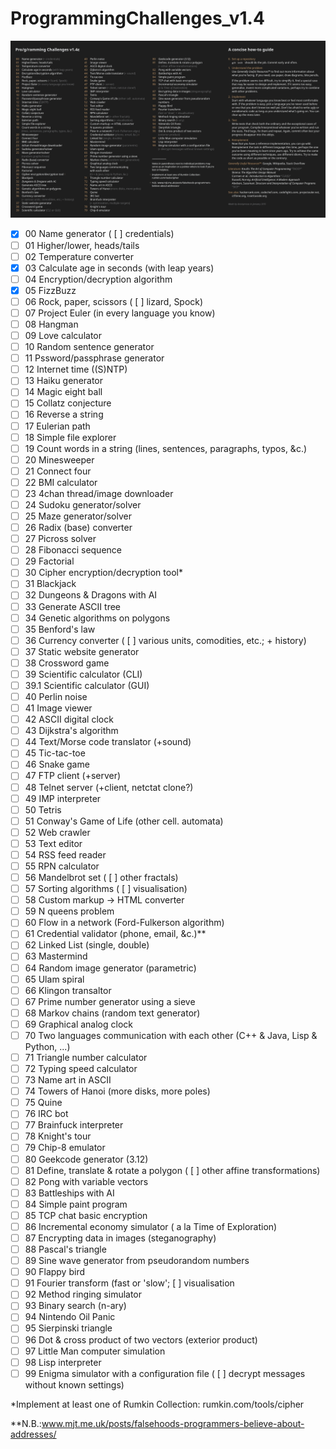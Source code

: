 # ProgrammingChallenges_v1.4
![Alt text](challenges.jpg?raw=true)

 - [x] 00 Name generator ( [ ] credentials)
 - [ ] 01 Higher/lower, heads/tails
 - [ ] 02 Temperature converter
 - [x] 03 Calculate age in seconds (with leap years)
 - [ ] 04 Encryption/decryption algorithm
 - [x] 05 FizzBuzz
 - [ ] 06 Rock, paper, scissors ( [ ] lizard, Spock)
 - [ ] 07 Project Euler (in every language you know)
 - [ ] 08 Hangman
 - [ ] 09 Love calculator
 - [ ] 10 Random sentence generator
 - [ ] 11 Pssword/passphrase generator
 - [ ] 12 Internet time ((S)NTP)
 - [ ] 13 Haiku generator
 - [ ] 14 Magic eight ball
 - [ ] 15 Collatz conjecture
 - [ ] 16 Reverse a string
 - [ ] 17 Eulerian path
 - [ ] 18 Simple file explorer
 - [ ] 19 Count words in a string (lines, sentences, paragraphs, typos, &c.)
 - [ ] 20 Minesweeper
 - [ ] 21 Connect four
 - [ ] 22 BMI calculator
 - [ ] 23 4chan thread/image downloader
 - [ ] 24 Sudoku generator/solver
 - [ ] 25 Maze generator/solver
 - [ ] 26 Radix (base) converter
 - [ ] 27 Picross solver
 - [ ] 28 Fibonacci sequence
 - [ ] 29 Factorial
 - [ ] 30 Cipher encryption/decryption tool*
 - [ ] 31 Blackjack
 - [ ] 32 Dungeons & Dragons with AI
 - [ ] 33 Generate ASCII tree
 - [ ] 34 Genetic algorithms on polygons
 - [ ] 35 Benford's law
 - [ ] 36 Currency converter ( [ ] various units, comodities, etc.; + history)
 - [ ] 37 Static website generator
 - [ ] 38 Crossword game
 - [ ] 39 Scientific calculator (CLI)
 - [ ] 39.1 Scientific calculator (GUI)
 - [ ] 40 Perlin noise
 - [ ] 41 Image viewer
 - [ ] 42 ASCII digital clock
 - [ ] 43 Dijkstra's algorithm
 - [ ] 44 Text/Morse code translator (+sound)
 - [ ] 45 Tic-tac-toe
 - [ ] 46 Snake game
 - [ ] 47 FTP client (+server)
 - [ ] 48 Telnet server (+client, netctat clone?)
 - [ ] 49 IMP interpreter
 - [ ] 50 Tetris
 - [ ] 51 Conway's Game of Life (other cell. automata)
 - [ ] 52 Web crawler
 - [ ] 53 Text editor
 - [ ] 54 RSS feed reader
 - [ ] 55 RPN calculator
 - [ ] 56 Mandelbrot set ( [ ] other fractals)
 - [ ] 57 Sorting algorithms ( [ ] visualisation)
 - [ ] 58 Custom markup -> HTML converter
 - [ ] 59 N queens problem
 - [ ] 60 Flow in a network (Ford-Fulkerson algorithm)
 - [ ] 61 Credential validator (phone, email, &c.)**
 - [ ] 62 Linked List (single, double)
 - [ ] 63 Mastermind
 - [ ] 64 Random image generator (parametric)
 - [ ] 65 Ulam spiral
 - [ ] 66 Klingon transaltor
 - [ ] 67 Prime number generator using a sieve
 - [ ] 68 Markov chains (random text generator)
 - [ ] 69 Graphical analog clock
 - [ ] 70 Two languages communication with each other (C++ & Java, Lisp & Python, ...)
 - [ ] 71 Triangle number calculator
 - [ ] 72 Typing speed calculator
 - [ ] 73 Name art in ASCII
 - [ ] 74 Towers of Hanoi (more disks, more poles)
 - [ ] 75 Quine
 - [ ] 76 IRC bot
 - [ ] 77 Brainfuck interpreter
 - [ ] 78 Knight's tour
 - [ ] 79 Chip-8 emulator
 - [ ] 80 Geekcode generator (3.12)
 - [ ] 81 Define, translate & rotate a polygon ( [ ] other affine transformations)
 - [ ] 82 Pong with variable vectors
 - [ ] 83 Battleships with AI
 - [ ] 84 Simple paint program
 - [ ] 85 TCP chat basic encryption
 - [ ] 86 Incremental economy simulator ( a la Time of Exploration)
 - [ ] 87 Encrypting data in images (steganography)
 - [ ] 88 Pascal's triangle
 - [ ] 89 Sine wave generator from pseudorandom numbers
 - [ ] 90 Flappy bird
 - [ ] 91 Fourier transform (fast or 'slow'; [ ] visualisation
 - [ ] 92 Method ringing simulator
 - [ ] 93 Binary search (n-ary)
 - [ ] 94 Nintendo Oil Panic
 - [ ] 95 Sierpinski triangle
 - [ ] 96 Dot & cross product of two vectors (exterior product)
 - [ ] 97 Little Man computer simulation
 - [ ] 98 Lisp interpreter
 - [ ] 99 Enigma simulator with a configuration file ( [ ] decrypt messages without known settings)
 
 *Implement at least one of Rumkin Collection: rumkin.com/tools/cipher
 
 **N.B.:www.mjt.me.uk/posts/falsehoods-programmers-believe-about-addresses/
